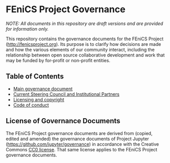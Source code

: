 # FEniCS Project Governance

*NOTE: All documents in this repository are draft versions and are
provided for information only.*

This repository contains the governance documents for the FEniCS
Project (http://fenicsproject.org). Its purpose is to clarify how
decisions are made and how the various elements of our community
interact, including the relationship between open source collaborative
development and work that may be funded by for-profit or non-profit
entities.


## Table of Contents

* [Main governance document](governance.md)
* [Current Steering Council and Institutional Partners](people.md)
* [Licensing and copyright](project-license.md)
* [Code of conduct](code-of-conduct.md)


## License of Governance Documents

The FEniCS Project governance documents are derived from (copied,
edited and amended) the governance documents of Project Jupyter
(https://github.com/jupyter/governance) in accordance with the
Creative Commons
[CC0 license](http://creativecommons.org/publicdomain/zero/1.0/). That
same license applies to the FEniCS Project governance documents.

